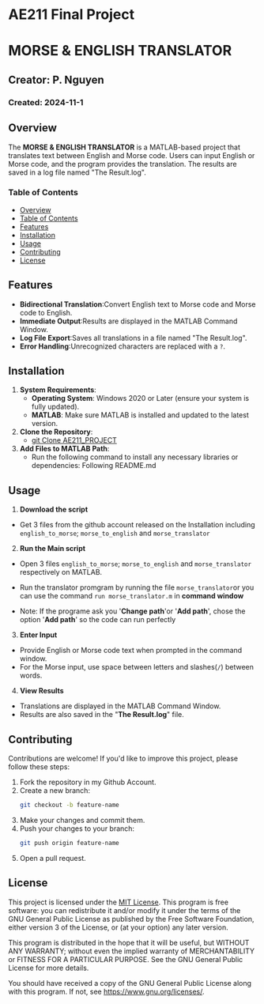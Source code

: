 
# **AE211 Final Project**

# **MORSE & ENGLISH TRANSLATOR**

## Creator: P. Nguyen
### Created: 2024-11-1

## Overview

The **MORSE & ENGLISH TRANSLATOR** is a MATLAB-based project that translates text between English and Morse code. Users can input English or Morse code, and the program provides the translation. The results are saved in a log file named "The Result.log".  

### Table of Contents
  - [Overview](#overview)
  - [Table of Contents](#table-of-contents)
  - [Features](#features)
  - [Installation](#installation)
  - [Usage](#usage)
  - [Contributing](#contributing)
  - [License](#license)

## Features

- **Bidirectional Translation**:Convert English text to Morse code and Morse code to English.
- **Immediate Output**:Results are displayed in the MATLAB Command Window.
- **Log File Export**:Saves all translations in a file named "The Result.log".
- **Error Handling**:Unrecognized characters are replaced with a `?`.

## Installation
1. **System Requirements**:
    - **Operating System**: Windows 2020 or Later (ensure your system is fully updated).
    - **MATLAB**: Make sure MATLAB is installed and updated to the latest version.
2. **Clone the Repository**:
    - [git Clone AE211_PROJECT](https://github.com/Patrick1abc/Ae211_project.git)
3. **Add Files to MATLAB Path**:
    - Run the following command to install any necessary libraries or dependencies: Following README.md 
    

## Usage 
1. **Download the script**
- Get 3 files  from the github account released on the Installation including `english_to_morse`; `morse_to_english` and `morse_translator` 
2. **Run the Main script**
- Open 3 files `english_to_morse`; `morse_to_english` and `morse_translator` respectively on MATLAB.
  
- Run the translator promgram by running the file `morse_translator`or you can use the command `run morse_translator.m` in **command window** 
- Note: If the programe ask you '**Change path**'or '**Add path**', chose the option '**Add path**' so the code can run perfectly
3. **Enter Input**
- Provide English or Morse code text when prompted in the command window.
- For the Morse input, use space between letters and slashes(`/`) between words.
4. **View Results**
- Translations are displayed in the MATLAB Command Window.
- Results are also saved in the "**The Result.log**" file.
  
## Contributing

Contributions are welcome! If you'd like to improve this project, please follow these steps:

1. Fork the repository in my Github Account.
2. Create a new branch:
    ```bash
    git checkout -b feature-name
    ```
3. Make your changes and commit them.
4. Push your changes to your branch:
    ```bash
    git push origin feature-name
    ```
5. Open a pull request.

## License

This project is licensed under the [MIT License](LICENSE).
This program is free software: you can redistribute it and/or modify it under the terms of the GNU General Public License as published by the Free Software Foundation, either version 3 of the License, or (at your option) any later version.

This program is distributed in the hope that it will be useful, but WITHOUT ANY WARRANTY; without even the implied warranty of MERCHANTABILITY or FITNESS FOR A PARTICULAR PURPOSE. See the GNU General Public License for more details.

You should have received a copy of the GNU General Public License along with this program. If not, see <https://www.gnu.org/licenses/>.

